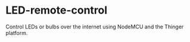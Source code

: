 # LED-remote-control
Control LEDs or bulbs over the internet using NodeMCU and the Thinger platform.
